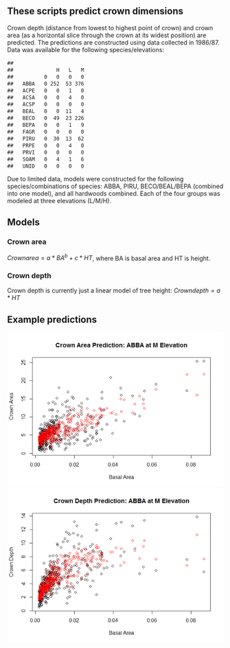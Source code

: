 

## These scripts predict crown dimensions
Crown depth (distance from lowest to highest point of crown) and crown area (as a horizontal slice through the crown at its widest position) are predicted.  The predictions are constructed using data collected in 1986/87.  Data was available for the following species/elevations:

```
##       
##              H   L   M
##          0   0   0   0
##   ABBA   0 252  53 376
##   ACPE   0   0   1   0
##   ACSA   0   0   4   0
##   ACSP   0   0   0   0
##   BEAL   0   0  11   4
##   BECO   0  49  23 226
##   BEPA   0   0   1   9
##   FAGR   0   0   0   0
##   PIRU   0  30  13  62
##   PRPE   0   0   4   0
##   PRVI   0   0   0   0
##   SOAM   0   4   1   6
##   UNID   0   0   0   0
```
Due to limited data, models were constructed for the following species/combinations of species: ABBA, PIRU, BECO/BEAL/BEPA (combined into one model), and all hardwoods combined.  Each of the four groups was modeled at three elevations (L/M/H).

## Models
### Crown area
$Crown area = a*BA^b + c*HT$, 
where BA is basal area and HT is height.

### Crown depth
Crown depth is currently just a linear model of tree height:
$Crown depth = a*HT$

## Example predictions
![plot of chunk abbas](./README_files/figure-html/abbas1.png) ![plot of chunk abbas](./README_files/figure-html/abbas2.png) 

